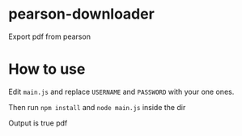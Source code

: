 # pearson-downloader
Export pdf from pearson

# How to use

Edit `main.js` and replace `USERNAME` and `PASSWORD` with your one ones.

Then run `npm install` and `node main.js` inside the dir

Output is true pdf
